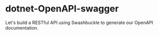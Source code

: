 # dotnet-OpenAPI-swagger
Let's build a RESTful API using Swashbuckle to generate our OpenAPI documentation.

